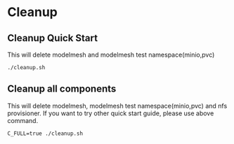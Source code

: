 # Cleanup 

## Cleanup Quick Start

This will delete modelmesh and modelmesh test namespace(minio,pvc)
~~~
./cleanup.sh
~~~

## Cleanup all components 

This will delete modelmesh, modelmesh test namespace(minio,pvc) and nfs provisioner. If you want to try other quick start guide, please use above command.
~~~
C_FULL=true ./cleanup.sh
~~~
